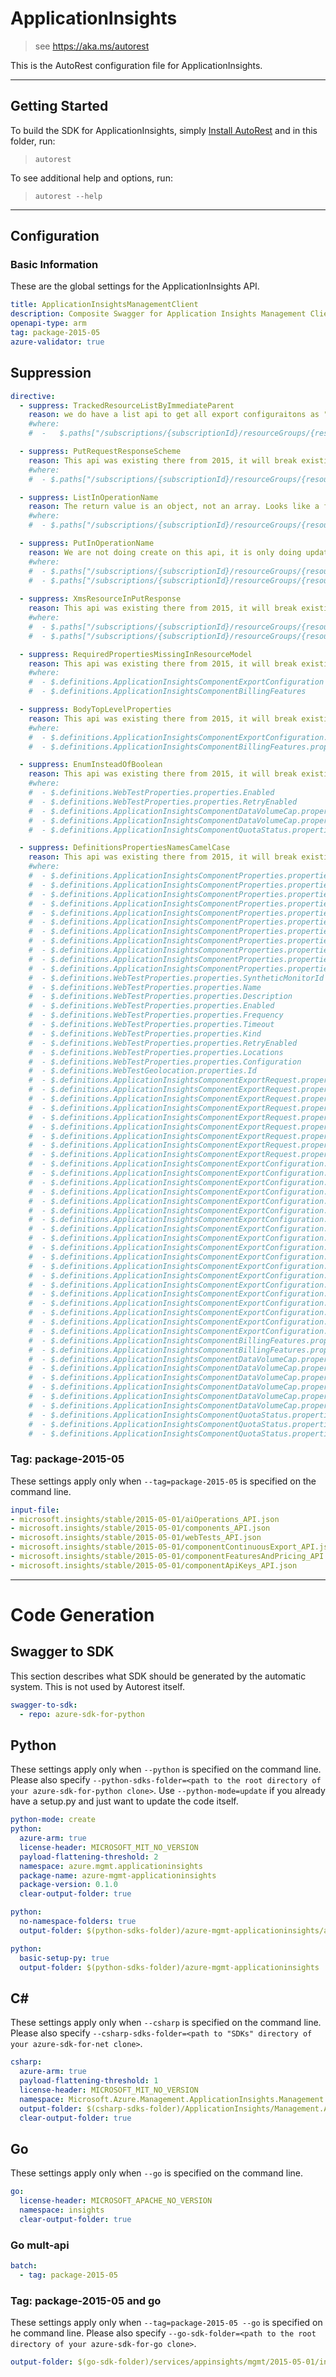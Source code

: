 # ApplicationInsights
    
> see https://aka.ms/autorest

This is the AutoRest configuration file for ApplicationInsights.



---
## Getting Started 
To build the SDK for ApplicationInsights, simply [Install AutoRest](https://aka.ms/autorest/install) and in this folder, run:

> `autorest`

To see additional help and options, run:

> `autorest --help`
---

## Configuration



### Basic Information 
These are the global settings for the ApplicationInsights API.

``` yaml
title: ApplicationInsightsManagementClient
description: Composite Swagger for Application Insights Management Client
openapi-type: arm
tag: package-2015-05
azure-validator: true
```

## Suppression
``` yaml
directive:
  - suppress: TrackedResourceListByImmediateParent
    reason: we do have a list api to get all export configuraitons as "/subscriptions/{subscriptionId}/resourceGroups/{resourceGroupName}/providers/microsoft.insights/components/{resourceName}/exportconfiguration"
    #where:
    #  -   $.paths["/subscriptions/{subscriptionId}/resourceGroups/{resourceGroupName}/providers/microsoft.insights/components/{resourceName}/exportconfiguration/{exportId}  

  - suppress: PutRequestResponseScheme
    reason: This api was existing there from 2015, it will break existing client if we change the request/response format
    #where:
    #  - $.paths["/subscriptions/{subscriptionId}/resourceGroups/{resourceGroupName}/providers/microsoft.insights/components/{resourceName}/exportconfiguration/{exportId}"].put

  - suppress: ListInOperationName
    reason: The return value is an object, not an array. Looks like a false positive of the validation tool.
    #where:
    #  - $.paths["/subscriptions/{subscriptionId}/resourceGroups/{resourceGroupName}/providers/microsoft.insights/components/{resourceName}/currentbillingfeatures"].get.operationId

  - suppress: PutInOperationName
    reason: We are not doing create on this api, it is only doing update in this PUT api call.
    #where:
    #  - $.paths["/subscriptions/{subscriptionId}/resourceGroups/{resourceGroupName}/providers/microsoft.insights/components/{resourceName}/exportconfiguration/{exportId}"].put.operationId
    #  - $.paths["/subscriptions/{subscriptionId}/resourceGroups/{resourceGroupName}/providers/microsoft.insights/components/{resourceName}/currentbillingfeatures"].put.operationId
  
  - suppress: XmsResourceInPutResponse
    reason: This api was existing there from 2015, it will break existing client if we change the request/response format
    #where:
    #  - $.paths["/subscriptions/{subscriptionId}/resourceGroups/{resourceGroupName}/providers/microsoft.insights/components/{resourceName}/exportconfiguration/{exportId}"].put
    #  - $.paths["/subscriptions/{subscriptionId}/resourceGroups/{resourceGroupName}/providers/microsoft.insights/components/{resourceName}/currentbillingfeatures"].put 

  - suppress: RequiredPropertiesMissingInResourceModel  
    reason: This api was existing there from 2015, it will break existing client if we change the response format
    #where:
    #  - $.definitions.ApplicationInsightsComponentExportConfiguration
    #  - $.definitions.ApplicationInsightsComponentBillingFeatures

  - suppress: BodyTopLevelProperties
    reason: This api was existing there from 2015, it will break existing client if we change the response format
    #where:
    #  - $.definitions.ApplicationInsightsComponentExportConfiguration.properties
    #  - $.definitions.ApplicationInsightsComponentBillingFeatures.properties

  - suppress: EnumInsteadOfBoolean
    reason: This api was existing there from 2015, it will break existing client if we change the type
    #where:
    #  - $.definitions.WebTestProperties.properties.Enabled
    #  - $.definitions.WebTestProperties.properties.RetryEnabled
    #  - $.definitions.ApplicationInsightsComponentDataVolumeCap.properties.StopSendNotificationWhenHitThreshold
    #  - $.definitions.ApplicationInsightsComponentDataVolumeCap.properties.StopSendNotificationWhenHitCap
    #  - $.definitions.ApplicationInsightsComponentQuotaStatus.properties.ShouldBeThrottled

  - suppress: DefinitionsPropertiesNamesCamelCase
    reason: This api was existing there from 2015, it will break existing client if we change the name
    #where:
    #  - $.definitions.ApplicationInsightsComponentProperties.properties.ApplicationId
    #  - $.definitions.ApplicationInsightsComponentProperties.properties.AppId
    #  - $.definitions.ApplicationInsightsComponentProperties.properties.Application_Type
    #  - $.definitions.ApplicationInsightsComponentProperties.properties.Flow_Type
    #  - $.definitions.ApplicationInsightsComponentProperties.properties.Request_Source
    #  - $.definitions.ApplicationInsightsComponentProperties.properties.InstrumentationKey
    #  - $.definitions.ApplicationInsightsComponentProperties.properties.CreationDate
    #  - $.definitions.ApplicationInsightsComponentProperties.properties.TenantId
    #  - $.definitions.ApplicationInsightsComponentProperties.properties.HockeyAppId
    #  - $.definitions.ApplicationInsightsComponentProperties.properties.HockeyAppToken
    #  - $.definitions.ApplicationInsightsComponentProperties.properties.SamplingPercentage
    #  - $.definitions.WebTestProperties.properties.SyntheticMonitorId
    #  - $.definitions.WebTestProperties.properties.Name
    #  - $.definitions.WebTestProperties.properties.Description
    #  - $.definitions.WebTestProperties.properties.Enabled
    #  - $.definitions.WebTestProperties.properties.Frequency
    #  - $.definitions.WebTestProperties.properties.Timeout
    #  - $.definitions.WebTestProperties.properties.Kind
    #  - $.definitions.WebTestProperties.properties.RetryEnabled
    #  - $.definitions.WebTestProperties.properties.Locations
    #  - $.definitions.WebTestProperties.properties.Configuration
    #  - $.definitions.WebTestGeolocation.properties.Id 
    #  - $.definitions.ApplicationInsightsComponentExportRequest.properties.RecordTypes
    #  - $.definitions.ApplicationInsightsComponentExportRequest.properties.DestinationType
    #  - $.definitions.ApplicationInsightsComponentExportRequest.properties.DestinationAddress
    #  - $.definitions.ApplicationInsightsComponentExportRequest.properties.IsEnabled
    #  - $.definitions.ApplicationInsightsComponentExportRequest.properties.NotificationQueueEnabled
    #  - $.definitions.ApplicationInsightsComponentExportRequest.properties.NotificationQueueUri
    #  - $.definitions.ApplicationInsightsComponentExportRequest.properties.DestinationStorageSubscriptionId
    #  - $.definitions.ApplicationInsightsComponentExportRequest.properties.DestinationStorageLocationId
    #  - $.definitions.ApplicationInsightsComponentExportRequest.properties.DestinationAccountId
    #  - $.definitions.ApplicationInsightsComponentExportConfiguration.properties.ExportId
    #  - $.definitions.ApplicationInsightsComponentExportConfiguration.properties.InstrumentationKey
    #  - $.definitions.ApplicationInsightsComponentExportConfiguration.properties.RecordTypes
    #  - $.definitions.ApplicationInsightsComponentExportConfiguration.properties.ApplicationName
    #  - $.definitions.ApplicationInsightsComponentExportConfiguration.properties.SubscriptionId
    #  - $.definitions.ApplicationInsightsComponentExportConfiguration.properties.ResourceGroup
    #  - $.definitions.ApplicationInsightsComponentExportConfiguration.properties.DestinationStorageSubscriptionId
    #  - $.definitions.ApplicationInsightsComponentExportConfiguration.properties.DestinationStorageLocationId
    #  - $.definitions.ApplicationInsightsComponentExportConfiguration.properties.DestinationAccountId
    #  - $.definitions.ApplicationInsightsComponentExportConfiguration.properties.DestinationType
    #  - $.definitions.ApplicationInsightsComponentExportConfiguration.properties.IsUserEnabled
    #  - $.definitions.ApplicationInsightsComponentExportConfiguration.properties.LastUserUpdate
    #  - $.definitions.ApplicationInsightsComponentExportConfiguration.properties.NotificationQueueEnabled
    #  - $.definitions.ApplicationInsightsComponentExportConfiguration.properties.ExportStatus
    #  - $.definitions.ApplicationInsightsComponentExportConfiguration.properties.LastSuccessTime
    #  - $.definitions.ApplicationInsightsComponentExportConfiguration.properties.LastGapTime
    #  - $.definitions.ApplicationInsightsComponentExportConfiguration.properties.PermanentErrorReason
    #  - $.definitions.ApplicationInsightsComponentExportConfiguration.properties.StorageName
    #  - $.definitions.ApplicationInsightsComponentExportConfiguration.properties.ContainerName
    #  - $.definitions.ApplicationInsightsComponentBillingFeatures.properties.DataVolumeCap
    #  - $.definitions.ApplicationInsightsComponentBillingFeatures.properties.CurrentBillingFeatures
    #  - $.definitions.ApplicationInsightsComponentDataVolumeCap.properties.Cap
    #  - $.definitions.ApplicationInsightsComponentDataVolumeCap.properties.ResetTime
    #  - $.definitions.ApplicationInsightsComponentDataVolumeCap.properties.WarningThreshold
    #  - $.definitions.ApplicationInsightsComponentDataVolumeCap.properties.StopSendNotificationWhenHitThreshold
    #  - $.definitions.ApplicationInsightsComponentDataVolumeCap.properties.StopSendNotificationWhenHitCap
    #  - $.definitions.ApplicationInsightsComponentDataVolumeCap.properties.MaxHistoryCap
    #  - $.definitions.ApplicationInsightsComponentQuotaStatus.properties.AppId
    #  - $.definitions.ApplicationInsightsComponentQuotaStatus.properties.ShouldBeThrottled
    #  - $.definitions.ApplicationInsightsComponentQuotaStatus.properties.ExpirationTime
```

### Tag: package-2015-05

These settings apply only when `--tag=package-2015-05` is specified on the command line.

``` yaml $(tag) == 'package-2015-05'
input-file:
- microsoft.insights/stable/2015-05-01/aiOperations_API.json
- microsoft.insights/stable/2015-05-01/components_API.json
- microsoft.insights/stable/2015-05-01/webTests_API.json
- microsoft.insights/stable/2015-05-01/componentContinuousExport_API.json
- microsoft.insights/stable/2015-05-01/componentFeaturesAndPricing_API.json
- microsoft.insights/stable/2015-05-01/componentApiKeys_API.json
```
---
# Code Generation


## Swagger to SDK

This section describes what SDK should be generated by the automatic system.
This is not used by Autorest itself.

``` yaml $(swagger-to-sdk)
swagger-to-sdk:
  - repo: azure-sdk-for-python
```


## Python

These settings apply only when `--python` is specified on the command line.
Please also specify `--python-sdks-folder=<path to the root directory of your azure-sdk-for-python clone>`.
Use `--python-mode=update` if you already have a setup.py and just want to update the code itself.

``` yaml $(python)
python-mode: create
python:
  azure-arm: true
  license-header: MICROSOFT_MIT_NO_VERSION
  payload-flattening-threshold: 2
  namespace: azure.mgmt.applicationinsights
  package-name: azure-mgmt-applicationinsights
  package-version: 0.1.0
  clear-output-folder: true
```
``` yaml $(python) && $(python-mode) == 'update'
python:
  no-namespace-folders: true
  output-folder: $(python-sdks-folder)/azure-mgmt-applicationinsights/azure/mgmt/applicationinsights
```
``` yaml $(python) && $(python-mode) == 'create'
python:
  basic-setup-py: true
  output-folder: $(python-sdks-folder)/azure-mgmt-applicationinsights
```


## C# 

These settings apply only when `--csharp` is specified on the command line.
Please also specify `--csharp-sdks-folder=<path to "SDKs" directory of your azure-sdk-for-net clone>`.

``` yaml $(csharp)
csharp:
  azure-arm: true
  payload-flattening-threshold: 1
  license-header: MICROSOFT_MIT_NO_VERSION
  namespace: Microsoft.Azure.Management.ApplicationInsights.Management
  output-folder: $(csharp-sdks-folder)/ApplicationInsights/Management.ApplicationInsights/Generated
  clear-output-folder: true
```
## Go

These settings apply only when `--go` is specified on the command line.

``` yaml $(go)
go:
  license-header: MICROSOFT_APACHE_NO_VERSION
  namespace: insights
  clear-output-folder: true
```

### Go mult-api

``` yaml $(go) && $(multiapi)
batch:
  - tag: package-2015-05
```

### Tag: package-2015-05 and go

These settings apply only when `--tag=package-2015-05 --go` is specified on he command line.
Please also specify `--go-sdk-folder=<path to the root directory of your azure-sdk-for-go clone>`.

``` yaml $(tag) == 'package-2015-05' && $(go)
output-folder: $(go-sdk-folder)/services/appinsights/mgmt/2015-05-01/insights
```
